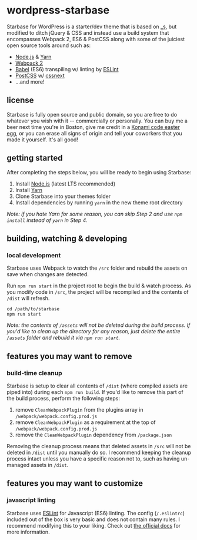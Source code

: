 # wordpress-starbase
Starbase for WordPress is a starter/dev theme that is based on [_s](http://underscores.me), but modified to ditch jQuery & CSS and instead use a build system that encompasses Webpack 2, ES6 & PostCSS along with some of the juiciest open source tools around such as:

* [Node.js](https://github.com/nodejs/node) & [Yarn](https://github.com/yarnpkg)
* [Webpack 2](https://github.com/webpack/webpack)
* [Babel](https://github.com/babel/babel) (ES6) transpiling w/ linting by [ESLint](https://github.com/eslint/eslint)
* [PostCSS](https://github.com/postcss/postcss) w/ [cssnext](https://github.com/MoOx/postcss-cssnext)
* ...and more!

## license
Starbase is fully open source and public domain, so you are free to do whatever you wish with it -- commercially or personally. You can buy me a beer next time you're in Boston, give me credit in a [Konami code easter egg](http://konamicodesites.com/), or you can erase all signs of origin and tell your coworkers that you made it yourself. It's all good!

## getting started
After completing the steps below, you will be ready to begin using Starbase:

1. Install [Node.js](https://nodejs.org) (latest LTS recommended)
2. Install [Yarn](https://yarnpkg.com)
3. Clone Starbase into your themes folder
4. Install dependencies by running `yarn` in the new theme root directory

_Note: if you hate Yarn for some reason, you can skip Step 2 and use `npm install` instead  of `yarn` in Step 4._

## building, watching & developing

### local development
Starbase uses Webpack to watch the `/src` folder and rebuild the assets on save when changes are detected.

Run `npm run start` in the project root to begin the build & watch process. As you modify code in `/src`, the project will be recompiled and the contents of `/dist` will refresh.

```
cd /path/to/starbase
npm run start
```

_Note: the contents of `/assets` will not be deleted during the build process. If you'd like to clean up the directory for any reason, just delete the entire `/assets` folder and rebuild it via `npm run start`._

## features you may want to remove

### build-time cleanup
Starbase is setup to clear all contents of `/dist` (where compiled assets are piped into) during each `npm run build`. If you'd like to remove this part of the build process, perform the following steps:

1. remove `CleanWebpackPlugin` from the plugins array in `/webpack/webpack.config.prod.js`
2. remove `CleanWebpackPlugin` as a requirement at the top of `/webpack/webpack.config.prod.js`
3. remove the `CleanWebpackPlugin` dependency from `/package.json`

Removing the cleanup process means that deleted assets in `/src` will not be deleted in `/dist` until you manually do so. I recommend keeping the cleanup process intact unless you have a specific reason not to, such as having un-managed assets in `/dist`.

## features you may want to customize

### javascript linting

Starbase uses [ESLint](http://eslint.org/) for Javascript (ES6) linting. The config (`/.eslintrc`) included out of the box is very basic and does not contain many rules. I recommend modifying this to your liking. Check out [the official docs](http://eslint.org/docs/2.0.0/rules/) for more information.
